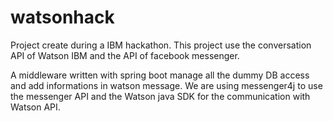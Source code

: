 # watsonhack
Project create during a IBM hackathon.
This project use the conversation API of Watson IBM and the API of facebook messenger.

A middleware written with spring boot manage all the dummy DB access and add informations in watson message.
We are using messenger4j to use the messenger API and the Watson java SDK for the communication with Watson API.
